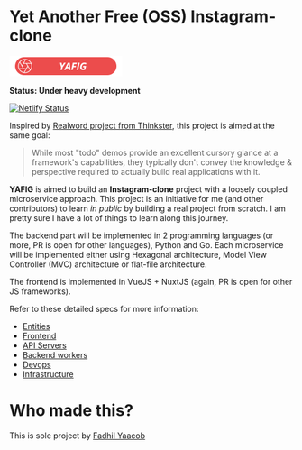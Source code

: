 # Yet Another Free (OSS) Instagram-clone

![YAFIG Logo](logo.png)

**Status: Under heavy development**

[![Netlify Status](https://api.netlify.com/api/v1/badges/9166b573-1cee-48eb-89e4-c9b60a47c938/deploy-status)](https://app.netlify.com/sites/yafig/deploys)

Inspired by [Realword project from Thinkster](https://github.com/gothinkster/realworld), this project is aimed at the same goal:

> While most "todo" demos provide an excellent cursory glance at a framework's capabilities, they typically don't convey the knowledge & perspective required to actually build real applications with it.

**YAFIG** is aimed to build an **Instagram-clone** project with a loosely coupled microservice approach. This project is an initiative for me (and other contributors) to learn *in public* by building a real project from scratch. I am pretty sure I have a lot of things to learn along this journey.

The backend part will be implemented in 2 programming languages (or more, PR is open for other languages), Python and Go. Each microservice will be implemented either using Hexagonal architecture, Model View Controller (MVC) architecture or flat-file architecture.

The frontend is implemented in VueJS + NuxtJS (again, PR is open for other JS frameworks).

Refer to these detailed specs for more information:

- [Entities](entities.md)
- [Frontend](frontend.md)
- [API Servers](api-servers.md)
- [Backend workers](backend.md)
- [Devops](devops.md)
- [Infrastructure](infrastructure.md)

# Who made this?

This is sole project by [Fadhil Yaacob](http://twitter.com/sdil)
